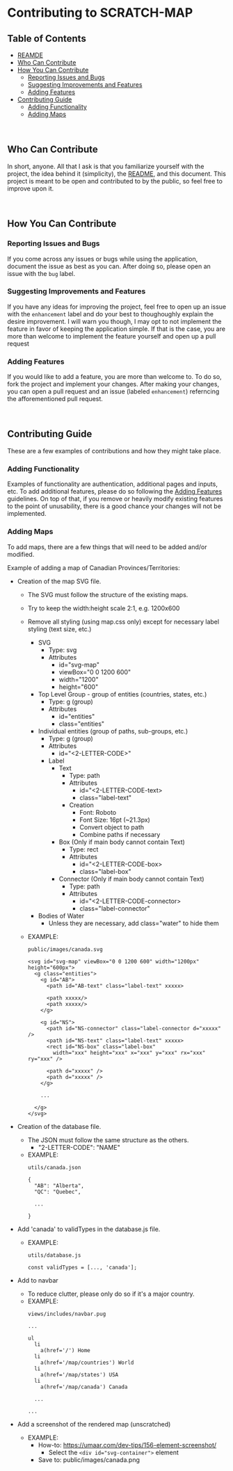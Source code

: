 # Contributing to SCRATCH-MAP

## Table of Contents
  * [REAMDE](README.md)
  * [Who Can Contribute](#who-can-contribute)
  * [How You Can Contribute](#how-you-can-contribute)
    * [Reporting Issues and Bugs](#reporting-issues-and-bugs)
    * [Suggesting Improvements and Features](#suggesting-improvements-and-features)
    * [Adding Features](#adding-features)
  * [Contributing Guide](#contributing-guide)
    * [Adding Functionality](#adding-functionality)
    * [Adding Maps](#adding-maps)

<br/>

## Who Can Contribute
In short, anyone. All that I ask is that you familiarize yourself with the project, the idea behind it (simplicity), the [README](README.md), and this document. This project is meant to be open and contributed to by the public, so feel free to improve upon it.

<br/>

## How You Can Contribute

### Reporting Issues and Bugs
If you come across any issues or bugs while using the application, document the issue as best as you can. After doing so, please open an issue with the `bug` label.

### Suggesting Improvements and Features
If you have any ideas for improving the project, feel free to open up an issue with the `enhancement` label and do your best to thoughoughly explain the desire improvement. I will warn you though, I may opt to not implement the feature in favor of keeping the application simple. If that is the case, you are more than welcome to implement the feature yourself and open up a pull request

### Adding Features
If you would like to add a feature, you are more than welcome to. To do so, fork the project and implement your changes. After making your changes, you can open a pull request and an issue (labeled `enhancement`) referncing the afforementioned pull request.

<br/>

## Contributing Guide
These are a few examples of contributions and how they might take place.

### Adding Functionality
Examples of functionality are authentication, additional pages and inputs, etc. To add additional features, please do so following the [Adding Features](#adding-features) guidelines. On top of that, if you remove or heavily modify existing features to the point of unusability, there is a good chance your changes will not be implemented.

### Adding Maps
To add maps, there are a few things that will need to be added and/or modified.

Example of adding a map of Canadian Provinces/Territories:

  * Creation of the map SVG file.
    * The SVG must follow the structure of the existing maps.
    * Try to keep the width:height scale 2:1, e.g. 1200x600
    * Remove all styling (using map.css only) except for necessary label styling (text size, etc.)
      * SVG
        * Type: svg
        * Attributes
          * id="svg-map"
          * viewBox="0 0 1200 600"
          * width="1200"
          * height="600"
      * Top Level Group - group of entities (countries, states, etc.)
        * Type: g (group)
        * Attributes
          * id="entities"
          * class="entities"
      * Individual entities (group of paths, sub-groups, etc.)
        * Type: g (group)
        * Attributes
          * id="<2-LETTER-CODE>"
        * Label
          * Text
            * Type: path
            * Attributes
              * id="<2-LETTER-CODE-text>
              * class="label-text"
            * Creation
              * Font: Roboto
              * Font Size: 16pt (~21.3px)
              * Convert object to path
              * Combine paths if necessary
          * Box (Only if main body cannot contain Text)
            * Type: rect
            * Attributes
              * id="<2-LETTER-CODE-box>
              * class="label-box"
          * Connector (Only if main body cannot contain Text)
            * Type: path
            * Attributes
              * id="<2-LETTER-CODE-connector>
              * class="label-connector"
      * Bodies of Water
        * Unless they are necessary, add class="water" to hide them

    * EXAMPLE:
      ```
      public/images/canada.svg

      <svg id="svg-map" viewBox="0 0 1200 600" width="1200px" height="600px">
        <g class="entities">
          <g id="AB">
            <path id="AB-text" class="label-text" xxxxx>
          
            <path xxxxx/>
            <path xxxxx/>
          </g>

          <g id="NS">
            <path id="NS-connector" class="label-connector d="xxxxx" />
            <path id="NS-text" class="label-text" xxxxx>
            <rect id="NS-box" class="label-box"
              width="xxx" height="xxx" x="xxx" y="xxx" rx="xxx" ry="xxx" />

            <path d="xxxxx" />
            <path d="xxxxx" />
          </g>

          ...

        </g>
      </svg>
      ```

  * Creation of the database file.
    * The JSON must follow the same structure as the others.
      * "2-LETTER-CODE": "NAME"
    * EXAMPLE:
      ```
      utils/canada.json

      {
        "AB": "Alberta",
        "QC": "Quebec",

        ...

      }
      ```

  * Add 'canada' to validTypes in the database.js file.
    * EXAMPLE:
      ```
      utils/database.js

      const validTypes = [..., 'canada'];
      ```
  
  * Add to navbar
    * To reduce clutter, please only do so if it's a major country.
    * EXAMPLE:
      ```
      views/includes/navbar.pug

      ...

      ul
        li
          a(href='/') Home
        li
          a(href='/map/countries') World
        li
          a(href='/map/states') USA
        li
          a(href='/map/canada') Canada

        ...
      
      ...
      ```
  
  * Add a screenshot of the rendered map (unscratched)
    * EXAMPLE:
      * How-to: https://umaar.com/dev-tips/156-element-screenshot/
        * Select the `<div id="svg-container">` element
      * Save to: public/images/canada.png